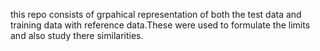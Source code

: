 this repo consists of grpahical representation of both the test data and training data with reference data.These were used to formulate the limits and also study there similarities.

